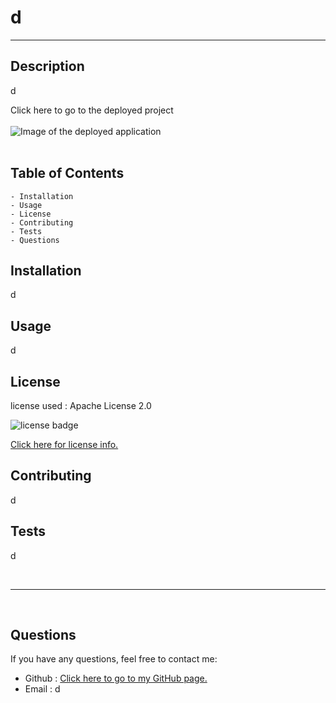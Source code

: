 # d
---
## Description
d

<link href="d">Click here to go to the deployed project</link>

<br>
<br>

<img src="d" alt = "Image of the deployed application">

<br>
<br>

## Table of Contents
    - Installation
    - Usage
    - License
    - Contributing
    - Tests
    - Questions

## Installation
d

## Usage
d

## License
license used : Apache License 2.0

<img src="https://img.shields.io/badge/license-Apache%202.0-blue.svg" alt="license badge">

<br>

<a href="https://img.shields.io/badge/license-Apache%202.0-blue.svg">Click here for license info.</a>

## Contributing
d

## Tests

d

<br>

--- 

<br>

## Questions

If you have any questions, feel free to contact me:
<ul>
<li> Github : <a href="https://github.com/d">Click here to go to my GitHub page.</a> </li>
<li> Email : d </li>
</ul>
